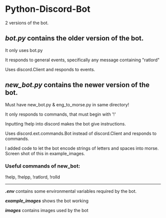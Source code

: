 # Python-Discord-Bot
2 versions of the bot. 

## ***bot.py*** contains the older version of the bot.

It only uses bot.py

It responds to general events, specifically any message containing "ratlord"

Uses discord.Client and responds to events.

## ***new_bot.py*** contains the newer version of the bot.

Must have new_bot.py & eng_to_morse.py in same directory!

It only responds to commands, that must begin with '!' 

Inputting !help into discord makes the bot give instructions.

Uses discord.ext.commands.Bot instead of discord.Client and responds to commands.

I added code to let the bot encode strings of letters and spaces into morse. Screen shot of this in example_images.

### Useful commands of new_bot:

!help, !helpp, !ratlord, !rolld
___________________________________________________________________________________________________

***.env*** contains some environmental variables required by the bot.

***example_images*** shows the bot working

***images*** contains images used by the bot
